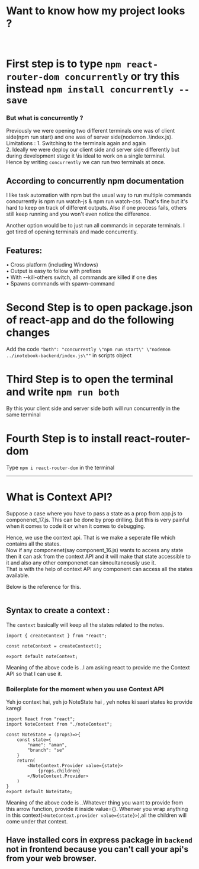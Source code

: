 # Want to know how my project looks ?

<img src="/public/ss_1.png" alt="">
<img src="/public/ss_2.png" alt="">

# First step is to type `npm react-router-dom concurrently` or try this instead `npm install concurrently --save`
### But what is concurrently ?
Previously we were opening two different terminals one was of client side(npm run start)  and one was of server side\(nodemon .\index.js).\
Limitations : 1. Switching to the terminals again and again \
              2. Ideally we were deploy our client side and server side differently but during development stage it \is ideal to work on a single terminal.  \
Hence by writing `concurrently` we can run two terminals at once.

## According to concurrently npm documentation
I like task automation with npm but the usual way to run multiple commands concurrently is npm run watch-js & npm run watch-css. That's fine but it's hard to keep on track of different outputs. Also if one process fails, others still keep running and you won't even notice the difference.

Another option would be to just run all commands in separate terminals. I got tired of opening terminals and made concurrently.

## Features:

• Cross platform (including Windows)\
• Output is easy to follow with prefixes\
• With --kill-others switch, all commands are killed if one dies\
• Spawns commands with spawn-command

# Second Step is to open package.json of react-app and do the following changes
Add the code `"both": "concurrently \"npm run start\" \"nodemon ../inotebook-backend/index.js\""` in scripts object

# Third Step is to open the terminal and write `npm run both`
By this your client side and server side both will run concurrently in the same terminal

# Fourth Step is to install react-router-dom
Type `npm i react-router-dom` in the terminal

---

# What is Context API?
Suppose a case where you have to pass a state as a prop from app.js to componenet_17.js.
This can be done by prop drilling. But this is very painful when it comes to code it or when it comes to debugging.

Hence, we use the context api. That is we make a seperate file which contains all the states.\
Now if any componenet(say component_16.js) wants to access any state then it can ask from the context API and it will make that state accessible to it and also any other componenet can simoultaneously use it.\
That is with the help of context API any component can access all the states available.

Below is the reference for this.

<img src="/public/context_api.png" alt="">

## Syntax to create a context :

The `context` basically will keep all the states related to the notes.

```
import { createContext } from "react";

const noteContext = createContext();

export default noteContext;
```

Meaning of the above code is ..I am asking react to provide me the Context API so that I can use it.

### Boilerplate for the moment when you use Context API

Yeh jo context hai, yeh jo NoteState hai , yeh notes ki saari states ko provide karegi

```
import React from "react";
import NoteContext from "./noteContext";

const NoteState = (props)=>{
    const state={
        "name": "aman",
        "branch": "se"
    }
    return(
        <NoteContext.Provider value={state}>
            {props.children}
        </NoteContext.Provider>
    )
}
export default NoteState;
```

Meaning of the above code is ..Whatever thing you want to provide from this arrow function, provide it inside value={}.
Whenver you wrap anything in this context(`<NoteContext.provider value={state}>`),all the children will come under that context.


## Have installed cors in express package in `backend` not in frontend because you can't call your api's from your web browser.
